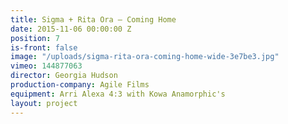 ```yaml
---
title: Sigma + Rita Ora — Coming Home
date: 2015-11-06 00:00:00 Z
position: 7
is-front: false
image: "/uploads/sigma-rita-ora-coming-home-wide-3e7be3.jpg"
vimeo: 144877063
director: Georgia Hudson
production-company: Agile Films
equipment: Arri Alexa 4:3 with Kowa Anamorphic's
layout: project
---
```


